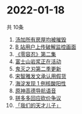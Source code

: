 # 2022-01-18
  共 10条

  <!-- BEGIN -->
  <!-- 最后更新时间:Tue Jan 18 2022 13:21:53 GMT+0000 (Coordinated Universal Time) -->
  1. [汤加所有房屋均被摧毁](https://www.zhihu.com/search?q=汤加)
1. [B 站用户上传破解监控画面](https://www.zhihu.com/search?q=b站监控画面)
1. [《零容忍》第二集](https://www.zhihu.com/search?q=零容忍)
1. [富士山岩浆正在活动](https://www.zhihu.com/search?q=富士山)
1. [鬼灭之刃第二季更新](https://www.zhihu.com/search?q=鬼灭之刃)
1. [宋智雅发文承认用假货](https://www.zhihu.com/search?q=宋智雅)
1. [海淀发现 1 例核酸阳性](https://www.zhihu.com/search?q=北京疫情)
1. [原神高德导航语音](https://www.zhihu.com/search?q=原神)
1. [拼多多回应砍价争议](https://www.zhihu.com/search?q=拼多多)
1. [「我们的天才儿子」](https://www.zhihu.com/search?q=我们的天才儿子)
  <!-- END -->
  
